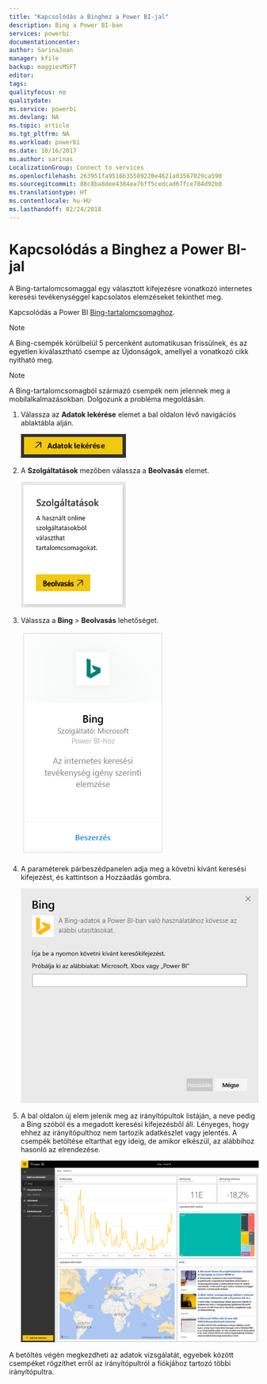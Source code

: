 ```yaml
---
title: "Kapcsolódás a Binghez a Power BI-jal"
description: Bing a Power BI-ban
services: powerbi
documentationcenter: 
author: SarinaJoan
manager: kfile
backup: maggiesMSFT
editor: 
tags: 
qualityfocus: no
qualitydate: 
ms.service: powerbi
ms.devlang: NA
ms.topic: article
ms.tgt_pltfrm: NA
ms.workload: powerbi
ms.date: 10/16/2017
ms.author: sarinas
LocalizationGroup: Connect to services
ms.openlocfilehash: 263951fa9516b35509220e4621a03567029ca590
ms.sourcegitcommit: 88c8ba8dee4384ea7bff5cedcad67fce784d92b0
ms.translationtype: HT
ms.contentlocale: hu-HU
ms.lasthandoff: 02/24/2018
---
```

# <a name="connect-to-bing-with-power-bi"></a>Kapcsolódás a Binghez a Power BI-jal
A Bing-tartalomcsomaggal egy választott kifejezésre vonatkozó internetes keresési tevékenységgel kapcsolatos elemzéseket tekinthet meg.

Kapcsolódás a Power BI [Bing-tartalomcsomaghoz](https://app.powerbi.com/groups/me/getdata/services/bing).

>[!NOTE]
>A Bing-csempék körülbelül 5 percenként automatikusan frissülnek, és az egyetlen kiválasztható csempe az Újdonságok, amellyel a vonatkozó cikk nyitható meg. 

>[!NOTE]
>A Bing-tartalomcsomagból származó csempék nem jelennek meg a mobilalkalmazásokban. Dolgozunk a probléma megoldásán.

1. Válassza az **Adatok lekérése** elemet a bal oldalon lévő navigációs ablaktábla alján.
   
    ![](media/service-connect-to-bing/getdata.png)
2. A **Szolgáltatások** mezőben válassza a **Beolvasás** elemet.
   
    ![](media/service-connect-to-bing/services.png)
3. Válassza a **Bing** > **Beolvasás** lehetőséget.
   
    ![](media/service-connect-to-bing/bing.png)
4. A paraméterek párbeszédpanelen adja meg a követni kívánt keresési kifejezést, és kattintson a Hozzáadás gombra.
   
    ![](media/service-connect-to-bing/params.png)    
5. A bal oldalon új elem jelenik meg az irányítópultok listáján, a neve pedig a Bing szóból és a megadott keresési kifejezésből áll. Lényeges, hogy ehhez az irányítópulthoz nem tartozik adatkészlet vagy jelentés. A csempék betöltése eltarthat egy ideig, de amikor elkészül, az alábbihoz hasonló az elrendezése.
   
    ![](media/service-connect-to-bing/dashboard.png)

A betöltés végén megkezdheti az adatok vizsgálatát, egyebek között csempéket rögzíthet erről az irányítópultról a fiókjához tartozó többi irányítópultra.

